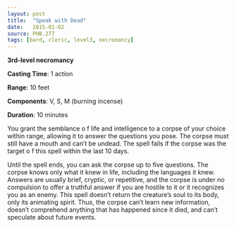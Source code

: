 ```yaml
---
layout: post
title:  "Speak with Dead"
date:   2015-01-02
source: PHB.277
tags: [bard, cleric, level3, necromancy]
---
```


**3rd-level necromancy**

**Casting Time**: 1 action

**Range**: 10 feet

**Components**: V, S, M (burning incense)

**Duration**: 10 minutes

You grant the semblance o f life and intelligence to a corpse of your choice within range, allowing it to answer the questions you pose. The corpse must still have a mouth and can’t be undead. The spell fails if the corpse was the target o f this spell within the last 10 days.

Until the spell ends, you can ask the corpse up to five questions. The corpse knows only what it knew in life, including the languages it knew. Answers are usually brief, cryptic, or repetitive, and the corpse is under no compulsion to offer a truthful answer if you are hostile to it or it recognizes you as an enemy. This spell doesn’t return the creature’s soul to its body, only its animating spirit. Thus, the corpse can’t learn new information, doesn’t comprehend anything that has happened since it died, and can’t speculate about future events.
